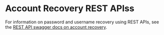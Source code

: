 # Account Recovery REST APIss
    
For information on password and username recovery using REST APIs, see the [REST API swagger docs on account recovery](https://docs.wso2.com/display/IS511/apidocs/account-recovery/).
    
<!--!!! info "Related Links" 
    For information on password and username recovery via the UI instead,
    see [Account Recovery](../../../guides/identity-lifecycles/username-recovery/).
-->